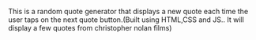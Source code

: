 This is a random quote generator that displays a new quote each time the user taps on the next quote button.(Built using HTML,CSS and JS.. It will display a few quotes from christopher nolan films)
